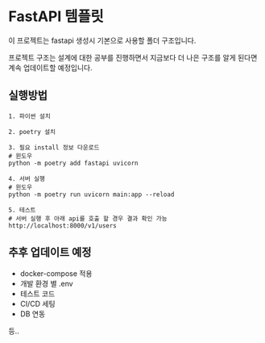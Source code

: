 # FastAPI 템플릿

이 프로젝트는 fastapi 생성시 기본으로 사용할 폴더 구조입니다.

프로젝트 구조는 설계에 대한 공부를 진행하면서 지금보다 더 나은 구조를 알게 된다면 계속 업데이트할 예정입니다.  


## 실행방법

```
1. 파이썬 설치

2. poetry 설치

3. 필요 install 정보 다운로드
# 윈도우
python -m poetry add fastapi uvicorn

4. 서버 실행
# 윈도우
python -m poetry run uvicorn main:app --reload

5. 테스트
# 서버 실행 후 아래 api를 호출 할 경우 결과 확인 가능
http://localhost:8000/v1/users 
```


## 추후 업데이트 예정
- docker-compose 적용
- 개발 환경 별 .env
- 테스트 코드  
- CI/CD 세팅
- DB 연동

등..
